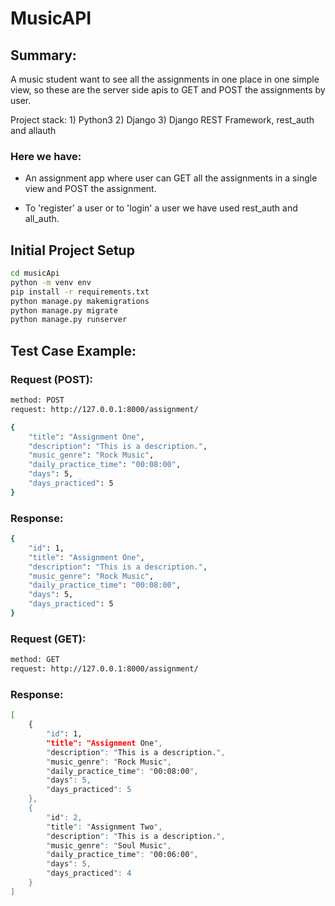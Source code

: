 # MusicAPI #

## Summary: ##

A music student want to see all the assignments in one place in one simple view, so these are the server side apis to GET and POST the assignments by user.

Project stack:
    1) Python3
    2) Django
    3) Django REST Framework, rest_auth and allauth


### Here we have: ###

* An assignment app where user can GET all the assignments in a single view and POST the assignment.

* To 'register' a user or to 'login' a user we have used rest_auth and all_auth.


## Initial Project Setup ##

```bash
cd musicApi
python -m venv env
pip install -r requirements.txt
python manage.py makemigrations
python manage.py migrate
python manage.py runserver
```

## Test Case Example:

### Request (POST):

```bash
method: POST
request: http://127.0.0.1:8000/assignment/
```

```bash
{
    "title": "Assignment One",
    "description": "This is a description.",
    "music_genre": "Rock Music",
    "daily_practice_time": "00:08:00",
    "days": 5,
    "days_practiced": 5
}
```

### Response:

```bash
{
    "id": 1,
    "title": "Assignment One",
    "description": "This is a description.",
    "music_genre": "Rock Music",
    "daily_practice_time": "00:08:00",
    "days": 5,
    "days_practiced": 5
}
```

### Request (GET):

```bash
method: GET
request: http://127.0.0.1:8000/assignment/
```

### Response:

```bash
[
    {
        "id": 1,
        "title": "Assignment One",
        "description": "This is a description.",
        "music_genre": "Rock Music",
        "daily_practice_time": "00:08:00",
        "days": 5,
        "days_practiced": 5
    },
    {
        "id": 2,
        "title": "Assignment Two",
        "description": "This is a description.",
        "music_genre": "Soul Music",
        "daily_practice_time": "00:06:00",
        "days": 5,
        "days_practiced": 4
    }
]
```
